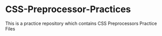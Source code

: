 # CSS-Preprocessor-Practices
This is a practice repository which contains CSS Preprocessors Practice Files
